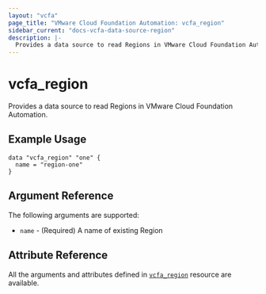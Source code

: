 ```yaml
---
layout: "vcfa"
page_title: "VMware Cloud Foundation Automation: vcfa_region"
sidebar_current: "docs-vcfa-data-source-region"
description: |-
  Provides a data source to read Regions in VMware Cloud Foundation Automation.
---
```


# vcfa\_region

Provides a data source to read Regions in VMware Cloud Foundation Automation.

## Example Usage

```hcl
data "vcfa_region" "one" {
  name = "region-one"
}
```

## Argument Reference

The following arguments are supported:

* `name` - (Required) A name of existing Region

## Attribute Reference

All the arguments and attributes defined in
[`vcfa_region`](/providers/vmware/vcfa/latest/docs/resources/region) resource are available.